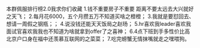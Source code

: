 本群佩服排行榜2.0我求你们收藏
1.钱不重要房子不重要 距离不要太远去大兴就好之天飞；
2.每月花6000，五个月攒五万不知道买啥之橙橙；
3.我就是要怼回去、想请一周假之钢瓶；；
4.说没钱还能天天饭局之赵旸；
5.hr喜欢我leader喜欢我面试官喜欢我我也不知道为啥就拿到offer了之喜神；
6.4点下班到手多性价比高北京户口身在福中还羡慕互联网的之菜菜；
7.吃完螃蟹无情抹嘴就走之嘿喂狗。
